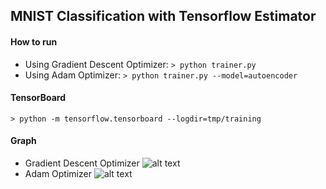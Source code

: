 ## MNIST Classification with Tensorflow Estimator

#### How to run
- Using Gradient Descent Optimizer: ```> python trainer.py```
- Using Adam Optimizer: ```> python trainer.py --model=autoencoder```

#### TensorBoard
```> python -m tensorflow.tensorboard --logdir=tmp/training```

#### Graph
- Gradient Descent Optimizer
![alt text](images/gradient_descent.png "Gradient Descent Optimizer model")
- Adam Optimizer
![alt text](images/adam.png "Adam Optimizer")
